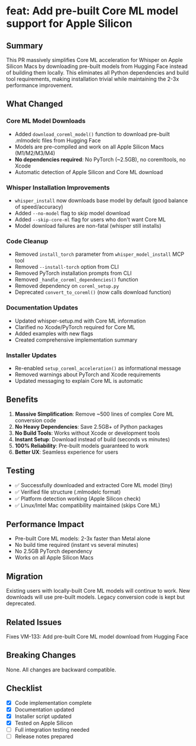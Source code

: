 # feat: Add pre-built Core ML model support for Apple Silicon

## Summary

This PR massively simplifies Core ML acceleration for Whisper on Apple Silicon Macs by downloading pre-built models from Hugging Face instead of building them locally. This eliminates all Python dependencies and build tool requirements, making installation trivial while maintaining the 2-3x performance improvement.

## What Changed

### Core ML Model Downloads
- Added `download_coreml_model()` function to download pre-built .mlmodelc files from Hugging Face
- Models are pre-compiled and work on all Apple Silicon Macs (M1/M2/M3/M4)
- **No dependencies required**: No PyTorch (~2.5GB), no coremltools, no Xcode
- Automatic detection of Apple Silicon and Core ML download

### Whisper Installation Improvements
- `whisper_install` now downloads base model by default (good balance of speed/accuracy)
- Added `--no-model` flag to skip model download
- Added `--skip-core-ml` flag for users who don't want Core ML
- Model download failures are non-fatal (whisper still installs)

### Code Cleanup
- Removed `install_torch` parameter from `whisper_model_install` MCP tool
- Removed `--install-torch` option from CLI
- Removed PyTorch installation prompts from CLI
- Removed `_handle_coreml_dependencies()` function
- Removed dependency on `coreml_setup.py`
- Deprecated `convert_to_coreml()` (now calls download function)

### Documentation Updates
- Updated whisper-setup.md with Core ML information
- Clarified no Xcode/PyTorch required for Core ML
- Added examples with new flags
- Created comprehensive implementation summary

### Installer Updates
- Re-enabled `setup_coreml_acceleration()` as informational message
- Removed warnings about PyTorch and Xcode requirements
- Updated messaging to explain Core ML is automatic

## Benefits

1. **Massive Simplification**: Remove ~500 lines of complex Core ML conversion code
2. **No Heavy Dependencies**: Save 2.5GB+ of Python packages
3. **No Build Tools**: Works without Xcode or development tools
4. **Instant Setup**: Download instead of build (seconds vs minutes)
5. **100% Reliability**: Pre-built models guaranteed to work
6. **Better UX**: Seamless experience for users

## Testing

- ✅ Successfully downloaded and extracted Core ML model (tiny)
- ✅ Verified file structure (.mlmodelc format)
- ✅ Platform detection working (Apple Silicon check)
- ✅ Linux/Intel Mac compatibility maintained (skips Core ML)

## Performance Impact

- Pre-built Core ML models: 2-3x faster than Metal alone
- No build time required (instant vs several minutes)
- No 2.5GB PyTorch dependency
- Works on all Apple Silicon Macs

## Migration

Existing users with locally-built Core ML models will continue to work. New downloads will use pre-built models. Legacy conversion code is kept but deprecated.

## Related Issues

Fixes VM-133: Add pre-built Core ML model download from Hugging Face

## Breaking Changes

None. All changes are backward compatible.

## Checklist

- [x] Code implementation complete
- [x] Documentation updated
- [x] Installer script updated
- [x] Tested on Apple Silicon
- [ ] Full integration testing needed
- [ ] Release notes prepared